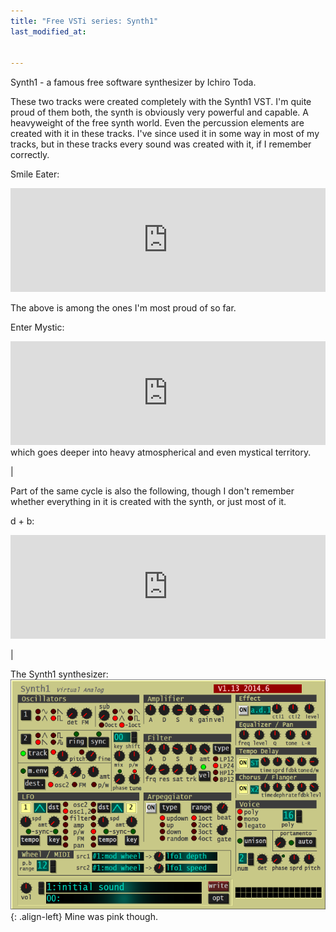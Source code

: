```yaml
---
title: "Free VSTi series: Synth1"
last_modified_at:

  
---
```


Synth1 - a famous free software synthesizer by Ichiro Toda.  

These two tracks were created completely with the Synth1 VST. I'm quite proud of them both, the synth is obviously very powerful and capable. A heavyweight of the free synth world. Even the percussion elements are created with it in these tracks. I've since used it in some way in most of my tracks, but in these tracks every sound was created with it, if I remember correctly.  


Smile Eater:  
<iframe width="100%" height="166" scrolling="no" frameborder="no" allow="autoplay" src="https://w.soundcloud.com/player/?url=https%3A//api.soundcloud.com/tracks/511741953&color=%23242424&auto_play=false&hide_related=false&show_comments=true&show_user=true&show_reposts=false&show_teaser=true"></iframe>  

The above is among the ones I'm most proud of so far.   

Enter Mystic:   

<iframe width="100%" height="166" scrolling="no" frameborder="no" allow="autoplay" src="https://w.soundcloud.com/player/?url=https%3A//api.soundcloud.com/tracks/511939497&color=%23343434&auto_play=false&hide_related=false&show_comments=true&show_user=true&show_reposts=false&show_teaser=true"></iframe>  
which goes deeper into heavy atmospherical and even mystical territory.  

|  
  

Part of the same cycle is also the following, though I don't remember whether everything in it is created with the synth, or just most of it.  

d + b:  
<iframe width="100%" height="166" scrolling="no" frameborder="no" allow="autoplay" src="https://w.soundcloud.com/player/?url=https%3A//api.soundcloud.com/tracks/512442468&color=%23343434&auto_play=false&hide_related=false&show_comments=true&show_user=true&show_reposts=false&show_teaser=true"></iframe>  

 
   
| 
  

  

The Synth1 synthesizer:  
![center-aligned-image](/images/synth1.png){: .align-left}
Mine was pink though.
